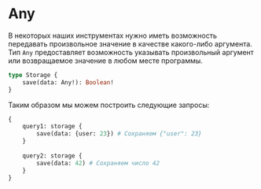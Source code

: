 # Any

В некоторых наших инструментах нужно иметь возможность передавать произвольное значение в 
качестве какого-либо аргумента. Тип `Any` предоставляет возможность указывать 
произвольный аргумент или возвращаемое значение в любом месте программы.

```graphql
type Storage {
    save(data: Any!): Boolean! 
}
```

Таким образом мы можем построить следующие запросы:

```graphql
{
    query1: storage {
        save(data: {user: 23}) # Сохраняем {"user": 23}
    }
    
    query2: storage {
        save(data: 42) # Сохраняем число 42 
    }
}
```
